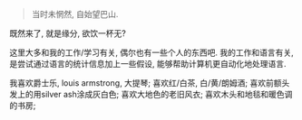 > 当时未惘然, 自始望巴山.

既然来了, 就是缘分, 欲饮一杯无?

这里大多和我的工作/学习有关, 偶尔也有一些个人的东西吧. 我的工作和语言有关, 是尝试通过语言的统计信息加上一些假设, 能够帮助计算机更自动化地处理语言.

我喜欢爵士乐, louis armstrong, 大提琴;
喜欢红/白茶, 白/黄/朗姆酒;
喜欢前额头发上的用silver ash涂成灰白色;
喜欢大地色的老旧风衣;
喜欢木头和地毯和暖色调的书房;
